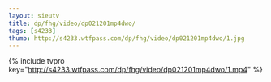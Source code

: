 ```yaml
--- 
layout: sieutv
title: dp/fhg/video/dp021201mp4dwo/
tags: [s4233]
thumb: http://s4233.wtfpass.com/dp/fhg/video/dp021201mp4dwo/1.jpg
---
```

{% include tvpro key="http://s4233.wtfpass.com/dp/fhg/video/dp021201mp4dwo/1.mp4" %} 
